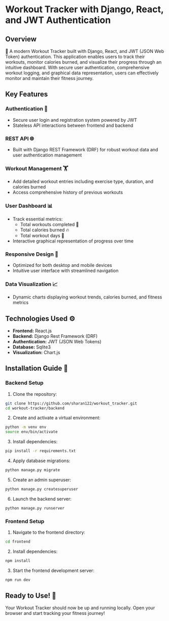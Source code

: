 # Workout Tracker with Django, React, and JWT Authentication

## Overview
🌟 A modern Workout Tracker built with Django, React, and JWT (JSON Web Token) authentication. This application enables users to track their workouts, monitor calories burned, and visualize their progress through an intuitive dashboard. With secure user authentication, comprehensive workout logging, and graphical data representation, users can effectively monitor and maintain their fitness journey.

## Key Features

### Authentication 🔐
- Secure user login and registration system powered by JWT
- Stateless API interactions between frontend and backend

### REST API 🌐
- Built with Django REST Framework (DRF) for robust workout data and user authentication management

### Workout Management 🏋️
- Add detailed workout entries including exercise type, duration, and calories burned
- Access comprehensive history of previous workouts

### User Dashboard 📊
- Track essential metrics:
  - Total workouts completed 📅
  - Total calories burned 🔥
  - Total workout days 📅
- Interactive graphical representation of progress over time

### Responsive Design 📱
- Optimized for both desktop and mobile devices
- Intuitive user interface with streamlined navigation

### Data Visualization 📈
- Dynamic charts displaying workout trends, calories burned, and fitness metrics

## Technologies Used ⚙️

- **Frontend:** React.js
- **Backend:** Django Rest Framework (DRF)
- **Authentication:** JWT (JSON Web Tokens)
- **Database:** Sqlite3
- **Visualization:** Chart.js

## Installation Guide 🔧

### Backend Setup

1. Clone the repository:
```bash
git clone https://github.com/sharan122/workout_tracker.git
cd workout-tracker/backend
```

2. Create and activate a virtual environment:
```bash
python -m venv env
source env/bin/activate
```

3. Install dependencies:
```bash
pip install -r requirements.txt
```

4. Apply database migrations:
```bash
python manage.py migrate
```

5. Create an admin superuser:
```bash
python manage.py createsuperuser
```

6. Launch the backend server:
```bash
python manage.py runserver
```

### Frontend Setup

1. Navigate to the frontend directory:
```bash
cd frontend
```

2. Install dependencies:
```bash
npm install
```

3. Start the frontend development server:
```bash
npm run dev
```

## Ready to Use! 🚀
Your Workout Tracker should now be up and running locally. Open your browser and start tracking your fitness journey!
